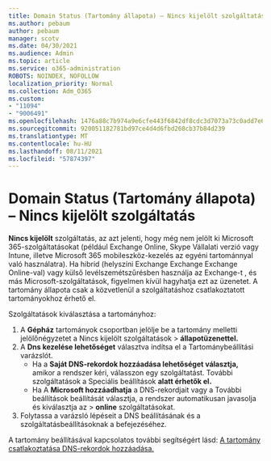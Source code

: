 ```yaml
---
title: Domain Status (Tartomány állapota) – Nincs kijelölt szolgáltatás
ms.author: pebaum
author: pebaum
manager: scotv
ms.date: 04/30/2021
ms.audience: Admin
ms.topic: article
ms.service: o365-administration
ROBOTS: NOINDEX, NOFOLLOW
localization_priority: Normal
ms.collection: Adm_O365
ms.custom:
- "11094"
- "9006491"
ms.openlocfilehash: 1476a88c7b974a9e6cfe443f6842df8cdc3d7073a73c0add7e6f183dd0528de1
ms.sourcegitcommit: 920051182781bd97ce4d4d6fbd268cb37b84d239
ms.translationtype: MT
ms.contentlocale: hu-HU
ms.lasthandoff: 08/11/2021
ms.locfileid: "57874397"
---
```

# <a name="domain-status---no-services-selected"></a>Domain Status (Tartomány állapota) – Nincs kijelölt szolgáltatás

**Nincs kijelölt** szolgáltatás, az azt jelenti, hogy még nem jelölt ki Microsoft 365-szolgáltatásokat (például Exchange Online, Skype Vállalati verzió vagy Intune, illetve Microsoft 365 mobileszköz-kezelés az egyéni tartománnyal való használatra). Ha hibrid (helyszíni Exchange Exchange Exchange Online-val) vagy külső levélszemétszűrésben használja az Exchange-t , és más Microsoft-szolgáltatások, figyelmen kívül hagyhatja ezt az üzenetet. A tartomány állapota csak a közvetlenül a szolgáltatáshoz csatlakoztatott tartományokhoz érhető el.

Szolgáltatások kiválasztása a tartományhoz:

1. A **Gépház** tartományok csoportban jelölje be a tartomány melletti jelölőnégyzetet a Nincs kijelölt szolgáltatások  >  [](https://admin.microsoft.com/Adminportal/Home) **állapotüzenettel.**
1. A **Dns kezelése lehetőséget** választva indítsa el a Tartománybeállítási varázslót.
    - Ha a **Saját DNS-rekordok hozzáadása lehetőséget választja,** amikor a rendszer kéri, válasszon egy szolgáltatást. További szolgáltatások a Speciális beállítások **alatt érhetők el.**
    - Ha A **Microsoft hozzáadhatja** a DNS-rekordjait vagy a További beállítások beállítását választja, a rendszer automatikusan javasolja és kiválasztja az  >  **online** szolgáltatásokat.
1. Folytassa a varázsló lépéseit a DNS beállításának és a szolgáltatásbeállításoknak a befejezéséhez.
 
A tartomány beállításával kapcsolatos további segítségért lásd: [A tartomány csatlakoztatása DNS-rekordok hozzáadása.](https://docs.microsoft.com/microsoft-365/admin/get-help-with-domains/create-dns-records-at-any-dns-hosting-provider)

